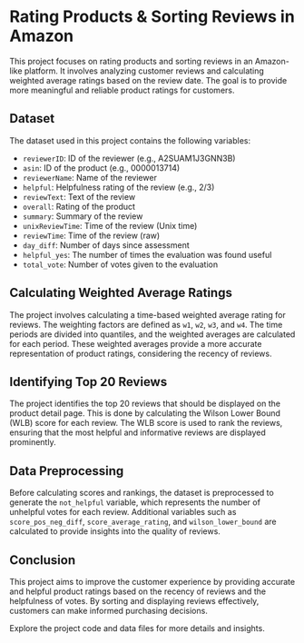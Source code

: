 # Rating Products & Sorting Reviews in Amazon

This project focuses on rating products and sorting reviews in an Amazon-like platform. It involves analyzing customer reviews and calculating weighted average ratings based on the review date. The goal is to provide more meaningful and reliable product ratings for customers.

## Dataset

The dataset used in this project contains the following variables:

- `reviewerID`: ID of the reviewer (e.g., A2SUAM1J3GNN3B)
- `asin`: ID of the product (e.g., 0000013714)
- `reviewerName`: Name of the reviewer
- `helpful`: Helpfulness rating of the review (e.g., 2/3)
- `reviewText`: Text of the review
- `overall`: Rating of the product
- `summary`: Summary of the review
- `unixReviewTime`: Time of the review (Unix time)
- `reviewTime`: Time of the review (raw)
- `day_diff`: Number of days since assessment
- `helpful_yes`: The number of times the evaluation was found useful
- `total_vote`: Number of votes given to the evaluation

## Calculating Weighted Average Ratings

The project involves calculating a time-based weighted average rating for reviews. The weighting factors are defined as `w1`, `w2`, `w3`, and `w4`. The time periods are divided into quantiles, and the weighted averages are calculated for each period. These weighted averages provide a more accurate representation of product ratings, considering the recency of reviews.

## Identifying Top 20 Reviews

The project identifies the top 20 reviews that should be displayed on the product detail page. This is done by calculating the Wilson Lower Bound (WLB) score for each review. The WLB score is used to rank the reviews, ensuring that the most helpful and informative reviews are displayed prominently.

## Data Preprocessing

Before calculating scores and rankings, the dataset is preprocessed to generate the `not_helpful` variable, which represents the number of unhelpful votes for each review. Additional variables such as `score_pos_neg_diff`, `score_average_rating`, and `wilson_lower_bound` are calculated to provide insights into the quality of reviews.

## Conclusion

This project aims to improve the customer experience by providing accurate and helpful product ratings based on the recency of reviews and the helpfulness of votes. By sorting and displaying reviews effectively, customers can make informed purchasing decisions.

Explore the project code and data files for more details and insights.
